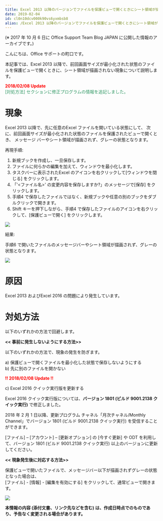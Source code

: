 ```yaml
---
title: Excel 2013 以降のバージョンでファイルを保護ビューで開くときにシート領域が描画されない
date: 2019-02-04
id: cl0n10dcv000k90vs6yxmbsb8
alias: /Excel 2013 以降のバージョンでファイルを保護ビューで開くときにシート領域が描画されない/
---
```


(※ 2017 年 10 月 6 日に Office Support Team Blog JAPAN に公開した情報のアーカイブです。)

  

こんにちは、Office サポートの町口です。

本記事では、Excel 2013 以降で、前回画面サイズが最小化された状態のファイルを保護ビューで開くときに、シート領域が描画されない現象について説明します。

  

  

<span style="color:#ff0000">**2018/02/08 Update**</span>  
<span style="color:#339966">\[対処方法\] セクションに修正プログラムの情報を追記しました。</span>

  

  

現象
==

  

Excel 2013 以降で、先に任意のExcel ファイルを開いている状態にして、
次に、前回画面サイズが最小化された状態のファイルを保護されたビューで開くとき、
メッセージ バーやシート領域が描画されず、グレーの状態となります。

  

再現手順:

1.  新規ブックを作成し、一旦保存します。
2.  ファイルに何らかの編集を加えて、ウィンドウを最小化します。
3.  タスクバーに表示されたExcel のアイコンを右クリックして\[ウィンドウを閉じる\] をクリックします。
4.  「'<ファイル名\>' の変更内容を保存しますか?」のメッセージで\[保存\] をクリックします。
5.  手順4 で保存したファイルではなく、新規ブックや任意の別のブックをダブルクリックで開きます。
6.  Shift キーを押下しながら、手順4 で保存したファイルのアイコンを右クリックして、\[保護ビューで開く\] をクリックします。  
    

[![](https://msdnshared.blob.core.windows.net/media/2017/10/01-1024x768.jpg)](https://msdnshared.blob.core.windows.net/media/2017/10/01.jpg)

  

  

結果:

手順6 で開いたファイルのメッセージバーやシート領域が描画されず、グレーの状態となります。

[![](https://msdnshared.blob.core.windows.net/media/2017/10/02_repro-1024x768.jpg)](https://msdnshared.blob.core.windows.net/media/2017/10/02_repro.jpg)

  

  

  

原因
==

  

Excel 2013 およびExcel 2016 の問題により発生しています。

  

  

  

対処方法
====

  

以下のいずれかの方法で回避します。

  

**<< 事前に発生しないようにする方法\>>**

以下のいずれかの方法で、現象の発生を防ぎます。

a) 保護ビューで開くファイルを最小化した状態で保存しないようにする  
b) 先に別のファイルを開かない

  

<span style="color:#ff0000">**!! 2018/02/08 Update !!**</span>

c) Excel 2016 クイック実行版を更新する

Excel 2016 クイック実行版については、**バージョン 1801 (ビルド 9001.2138 クイック実行)** で修正しました。

  

2018 年 2 月 1 日以降、更新プログラム チャネル「月次チャネル/Monthly Channel」でバージョン 1801 (ビルド 9001.2138 クイック実行) を受信することができます。  
  
\[ファイル\] – \[アカウント\] – \[更新オプション\] の \[今すぐ更新\] や ODT を利用して、バージョン 1801 (ビルド 9001.2138 クイック実行) 以上のバージョンに更新してください。

  

  

**<< 現象発生後に対応する方法\>>**

保護ビューで開いたファイルで、メッセージバー以下が描画されずグレーの状態となった場合は、  
\[ファイル\] - \[情報\] - \[編集を有効にする\] をクリックして、通常ビューで開きます。

[![](https://msdnshared.blob.core.windows.net/media/2017/10/03_workaround-1024x768.jpg)](https://msdnshared.blob.core.windows.net/media/2017/10/03_workaround.jpg)

  

  

**本情報の内容 (添付文書、リンク先などを含む) は、作成日時点でのものであり、予告なく変更される場合があります。**